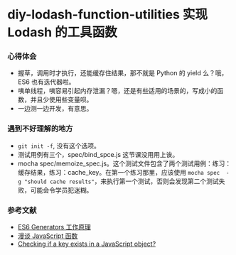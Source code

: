 # diy-lodash-function-utilities 实现 Lodash 的工具函数


### 心得体会
* 握草，调用时才执行，还能缓存住结果，那不就是 Python 的 yield 么？哦，ES6 也有迭代器啦。
* 咦单线程，咦容易引起内存泄漏？嗯，还是有些适用的场景的，写成小的函数，并且少使用些变量呗。
* 一边测一边开发，有意思。


### 遇到不好理解的地方

* `git init -f`, 没有这个选项。
* 测试用例有三个，spec/bind_spce.js 这节课没用用上诶。
* mocha spec/memoize_spec.js。这个测试文件包含了两个测试用例：练习：缓存结果，练习：cache_key。在第一个练习那里，应该使用 `mocha spec  -g "should cache results"`，来执行第一个测试，否则会发现第二个测试失败，可能会令学员犯迷糊。


### 参考文献

* [ES6 Generators 工作原理](https://segmentfault.com/a/1190000006777434)
* [漫谈 JavaScript 函数](http://codethoughts.info/javascript/2015/06/22/javascript-functions/)
* [Checking if a key exists in a JavaScript object?](http://stackoverflow.com/questions/1098040/checking-if-a-key-exists-in-a-javascript-object/1098955#1098955)
